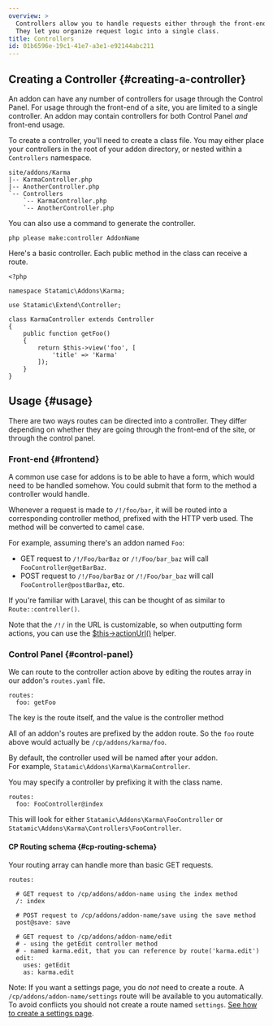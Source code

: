```yaml
---
overview: >
  Controllers allow you to handle requests either through the front-end or the control panel.
  They let you organize request logic into a single class.
title: Controllers
id: 01b6596e-19c1-41e7-a3e1-e92144abc211
---
```

## Creating a Controller {#creating-a-controller}

An addon can have any number of controllers for usage through the Control Panel. For usage through the front-end of a site, you are limited to
a single controller. An addon may contain controllers for both Control Panel _and_ front-end usage.

To create a controller, you'll need to create a class file. You may either place your controllers in the root of your addon directory, or
nested within a `Controllers` namespace.

``` .lang-files
site/addons/Karma
|-- KarmaController.php 
|-- AnotherController.php
`-- Controllers
    `-- KarmaController.php
    `-- AnotherController.php
```

You can also use a command to generate the controller.

``` .lang-bash
php please make:controller AddonName
```

Here's a basic controller. Each public method in the class can receive a route.

``` .language-php
<?php

namespace Statamic\Addons\Karma;

use Statamic\Extend\Controller;

class KarmaController extends Controller
{
    public function getFoo()
    {
        return $this->view('foo', [
            'title' => 'Karma'
        ]);
    }
}
```

## Usage {#usage}

There are two ways routes can be directed into a controller. They differ depending on whether they are going through
the front-end of the site, or through the control panel.

### Front-end {#frontend}

A common use case for addons is to be able to have a form, which would need to be handled somehow. You could submit
that form to the method a controller would handle.

Whenever a request is made to `/!/foo/bar`, it will be routed into a corresponding controller method, prefixed with the
HTTP verb used. The method will be converted to camel case.

For example, assuming there's an addon named `Foo`:

- GET request to `/!/Foo/barBaz` or `/!/Foo/bar_baz` will call `FooController@getBarBaz`.
- POST request to `/!/Foo/barBaz` or `/!/Foo/bar_baz` will call `FooController@postBarBaz`, etc.

If you're familiar with Laravel, this can be thought of as similar to `Route::controller()`.

Note that the `/!/` in the URL is customizable, so when outputting form actions, you can use the [$this->actionUrl()](/addons/helpers#actionUrl) helper.

### Control Panel {#control-panel}

We can route to the controller action above by editing the routes array in our addon's `routes.yaml` file.

``` .language-yaml
routes:
  foo: getFoo
```

The key is the route itself, and the value is the controller method

All of an addon's routes are prefixed by the addon route. So the `foo` route above would actually be `/cp/addons/karma/foo`.

By default, the controller used will be named after your addon.  
For example, `Statamic\Addons\Karma\KarmaController`.  

You may specify a controller by prefixing it with the class name.

``` .lang-yaml
routes:
  foo: FooController@index
```

This will look for either `Statamic\Addons\Karma\FooController` or `Statamic\Addons\Karma\Controllers\FooController`.


#### CP Routing schema {#cp-routing-schema}

Your routing array can handle more than basic GET requests.

``` .language-yaml
routes:

  # GET request to /cp/addons/addon-name using the index method
  /: index           

  # POST request to /cp/addons/addon-name/save using the save method
  post@save: save    

  # GET request to /cp/addons/addon-name/edit
  # - using the getEdit controller method
  # - named karma.edit, that you can reference by route('karma.edit')
  edit:              
    uses: getEdit    
    as: karma.edit
```

Note: If you want a settings page, you do _not_ need to create a route. A `/cp/addons/addon-name/settings` route
will be available to you automatically. To avoid conflicts you should not create a route named `settings`.
[See how to create a settings page](/addons/classes/settings).
